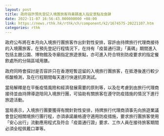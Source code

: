 ```yaml
---
layout: post
title: 政府容許預先登記入境團旅客持黃碼進入指定景點及食肆
date: 2022-11-07 16:56:43.000000000 +08:00
link: https://news.rthk.hk/rthk/ch/component/k2/1674575-20221107.htm
categories: rthk
---
```


政府公布將在本月向入境旅行團旅客作出針對性安排，容許由持牌旅行代理商接待的入境團旅客，在預先登記行程情況下，在持有「疫苗通行證」「黃碼」期間進入包括主題公園、博物館及寺廟指定旅遊景點，亦可進入符合特別防疫要求的指定餐飲處所的分隔區域用膳。

政府同時會探討是否容許只在香港短暫逗留的入境旅行團旅客，在抵港後進行較少核酸檢測，及在行程期間每天進行快速抗原測試。

當局解釋是在平衡疫情風險和經濟發展需要的原則等，以及在考慮到由旅行代理商接待並由持牌導遊陪同入境旅行團，可協助有關旅客在遵守防疫措施的情況下進行旅遊活動。

當局表示，入境旅行團要獲得有關針對性安排，持牌旅行代理商須事先向旅遊業議會登記相關境旅行團行程，亦須承諾嚴格遵守適用防疫措施，要求旅行團旅客使用「安心出行」流動應用程式及符合「疫苗通行證」要求、工作人員在接待旅客期間必須全程佩戴口罩等。
